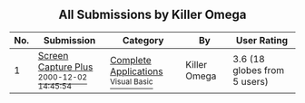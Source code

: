 ﻿<div align="center">

## All Submissions by Killer Omega

</div>

No.  | Submission | Category | By   | User Rating
---- | ---------- | -------- | ---- | -----------
1 | [Screen Capture Plus<br /><sup>2000-12-02 14:45:54</sup>](https://github.com/Planet-Source-Code/killer-omega-screen-capture-plus__1-13279) | [Complete Applications<br /><sup>Visual Basic</sup>](../ByCategory/complete-applications__1-27.md) | Killer Omega | 3.6 (18 globes from 5 users)
